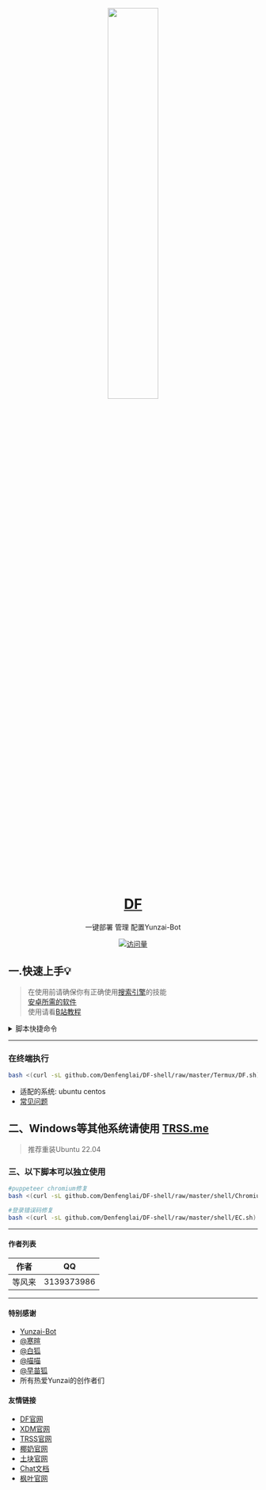 
<p align="center">
  <a href="https://dengfenglai.cloud/"><img src="https://dengfenglai.cloud/Herta.png" width="45%" /></a>
</p>

<div align="center">

# [DF](http://dengfenglai.cloud)

一键部署 管理 配置Yunzai-Bot

[![访问量](https://profile-counter.glitch.me/yz/count.svg)](https://dengfenglai.cloud)

</div>

## 一.快速上手💡<br>
> 在使用前请确保你有正确使用[搜索引擎](http://baidu.com)的技能   
> [安卓所需的软件](https://pan.baidu.com/s/1s4oWDWzzdP_ow5z6MJANIw?pwd=99xs)   
> 使用请看[B站教程](https://b23.tv/2bkII8R)   
<details>
  <summary>脚本快捷命令</summary>


  #### 快捷命令
| 指令 | 说明              |
|----|-----------------|
| u  | 在Termux启动Ubuntu |
| d  | 启动脚本            |
#### Yunzai-BOT快捷命令
| 指令 | 说明              |
|----|-----------------|
| yz | CD云崽根目录         |
| y  | 前台启动            |
| r  | 后台运行            |
| l  | 查看日志            |
| s  | 停止运行            |
| g  | 重置登录            |
#### Miao-Yunzai快捷命令
| 指令 | 说明              |
|----|-----------------|
| mz | CD喵崽根目录         | 
| m  | 前台启动喵崽         | 
| mr | 后台启动喵崽         |  
| ml | 查看喵崽日志         | 
| ms | 停止喵崽运行         |  
| mg | 重置喵崽账号         | 
#### 早苗Bot快捷命令
| 指令 | 说明              |
|----|-----------------|
| h | 启动脚本             |

</details>


<hr/>

### 在终端执行
```bash
bash <(curl -sL github.com/Denfenglai/DF-shell/raw/master/Termux/DF.sh)
```
- 适配的系统: ubuntu centos
- [常见问题](https://dengfenglai.cloud/QA/)


## 二、Windows等其他系统请使用 [TRSS.me](http://trss.me)
>推荐重装Ubuntu 22.04<br>

### 三、以下脚本可以独立使用

```bash
#puppeteer chromium修复
bash <(curl -sL github.com/Denfenglai/DF-shell/raw/master/shell/Chromium.sh)
```

```bash
#登录错误码修复
bash <(curl -sL github.com/Denfenglai/DF-shell/raw/master/shell/EC.sh)
```
---


#### 作者列表
| 作者 | QQ |
| --- | --- |
|等风来|3139373986|


<hr/>


#### 特别感谢

- [Yunzai-Bot](https://gitee.com/Le-niao/Yunzai-Bot)
- [@寒暄](https://gitee.com/haanxuan)
- [@白狐](https://gitee.com/baihu433)
- [@喵喵](https://gitee.com/yoimiya-kokomi)
- [@早苗狐](https://afdian.net/@Sanae)
- 所有热爱Yunzai的创作者们

#### 友情链接
- [DF官网](http://dengfenglai.cloud)
- [XDM官网](https://hanxuan.cc/)
- [TRSS官网](https://trss.me/)
- [椰奶官网](https://www.yenai.ren/)
- [土块官网](https://tukuai.one/)
- [Chat文档](https://chatgpt-docs.err0r.top/)
- [枫叶官网](https://mapleleaves.cn/)

